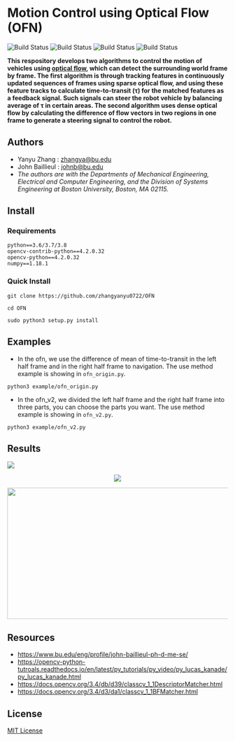 # Motion Control using Optical Flow (OFN)

![Build Status](https://img.shields.io/appveyor/build/gruntjs/grunt)
![Build Status](https://img.shields.io/sonar/test_success_density/swellaby:azure-pipelines-templates?server=https%3A%2F%2Fsonarcloud.io)
![Build Status](https://img.shields.io/badge/python-3.6%7C3.7%7C3.8-red)
![Build Status](https://img.shields.io/badge/License-MIT-green)

**This respository develops two algorithms to control the motion of vehicles using [optical flow], which can detect the surrounding world frame by frame. The first algorithm is through tracking features in continuously updated sequences of frames using sparse optical flow, and using these feature tracks to calculate time-to-transit (τ) for the matched features as a feedback signal. Such signals can steer the robot vehicle by balancing average of τ in certain areas. The second algorithm uses dense optical flow by calculating the difference of flow vectors in two regions in one frame to generate a steering signal to control the robot.**

## Authors
- Yanyu Zhang : zhangya@bu.edu
- John Baillieul : johnb@bu.edu
- *The authors are with the Departments of Mechanical Engineering, Electrical and Computer Engineering, and the Division of Systems Engineering at Boston University, Boston, MA 02115.*

## Install
### Requirements
```
python==3.6/3.7/3.8
opencv-contrib-python==4.2.0.32   
opencv-python==4.2.0.32 
numpy==1.18.1 
```
### Quick Install
```
git clone https://github.com/zhangyanyu0722/OFN
```
```
cd OFN
```
```
sudo python3 setup.py install
```
## Examples
- In the ofn, we use the difference of mean of time-to-transit in the left half frame and in the right half frame to navigation. The use method example is showing in ```ofn_origin.py```.
```
python3 example/ofn_origin.py
```

- In the ofn_v2, we divided the left half frame and the right half frame into three parts, you can choose the parts you want.
The use method example is showing in ```ofn_v2.py```.
```
python3 example/ofn_v2.py
```
## Results
![](https://github.com/zhangyanyu0722/OFN/blob/master/images/sof.gif)
<p align="middle">
  <img src="https://github.com/zhangyanyu0722/optical-flow-navigation/blob/master/images/feature_matching.png">
</p>
<p align="middle">
  <img src="https://github.com/zhangyanyu0722/optical-flow-navigation/blob/master/images/navigation.png" height="300" width="1000"> 
</p>

## Resources
- https://www.bu.edu/eng/profile/john-baillieul-ph-d-me-se/
- https://opencv-python-tutroals.readthedocs.io/en/latest/py_tutorials/py_video/py_lucas_kanade/py_lucas_kanade.html
- https://docs.opencv.org/3.4/db/d39/classcv_1_1DescriptorMatcher.html
- https://docs.opencv.org/3.4/d3/da1/classcv_1_1BFMatcher.html

## License
[MIT License]

[MIT License]:https://github.com/zhangyanyu0722/optical-flow-navigation/blob/master/LICENSE
[optical flow]:https://opencv-python-tutroals.readthedocs.io/en/latest/py_tutorials/py_video/py_lucas_kanade/py_lucas_kanade.html






